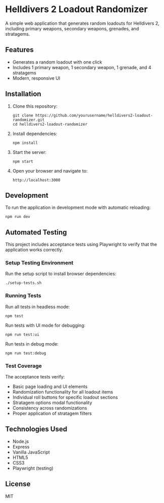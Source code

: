 # Helldivers 2 Loadout Randomizer

A simple web application that generates random loadouts for Helldivers 2, including primary weapons, secondary weapons, grenades, and stratagems.

## Features

- Generates a random loadout with one click
- Includes 1 primary weapon, 1 secondary weapon, 1 grenade, and 4 stratagems
- Modern, responsive UI

## Installation

1. Clone this repository:
   ```
   git clone https://github.com/yourusername/helldivers2-loadout-randomizer.git
   cd helldivers2-loadout-randomizer
   ```

2. Install dependencies:
   ```
   npm install
   ```

3. Start the server:
   ```
   npm start
   ```

4. Open your browser and navigate to:
   ```
   http://localhost:3000
   ```

## Development

To run the application in development mode with automatic reloading:
```
npm run dev
```

## Automated Testing

This project includes acceptance tests using Playwright to verify that the application works correctly.

### Setup Testing Environment

Run the setup script to install browser dependencies:
```
./setup-tests.sh
```

### Running Tests

Run all tests in headless mode:
```
npm test
```

Run tests with UI mode for debugging:
```
npm run test:ui
```

Run tests in debug mode:
```
npm run test:debug
```

### Test Coverage

The acceptance tests verify:
- Basic page loading and UI elements
- Randomization functionality for all loadout items
- Individual roll buttons for specific loadout sections
- Stratagem options modal functionality
- Consistency across randomizations
- Proper application of stratagem filters

## Technologies Used

- Node.js
- Express
- Vanilla JavaScript
- HTML5
- CSS3
- Playwright (testing)

## License

MIT 